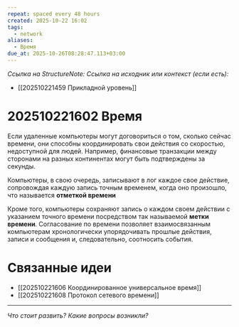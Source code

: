 ```yaml
---
repeat: spaced every 48 hours
created: 2025-10-22 16:02
tags:
  - network
aliases:
  - Время
due_at: 2025-10-26T08:28:47.113+03:00
---
```

*Ссылка на StructureNote:*
*Ссылка на исходник или контекст (если есть):*
- [[202510221459 Прикладной уровень]]

# 202510221602 Время

Если удаленные компьютеры могут договориться о том, сколько сейчас времени, они способны координировать свои действия со скоростью, недоступной для людей. Например, финансовые транзакции между сторонами на разных континентах могут быть подтверждены за секунды.

Компьютеры‚ в свою очередь‚ записывают в лог каждое свое действие‚ сопровождая каждую запись точным временем, когда оно произошло, что называется **отметкой времени**

Кроме того‚ компьютеры сохраняют запись о каждом своем действии с указанием точного времени посредством так называемой **метки времени**. Согласование по времени позволяет взаимосвязанным компьютерам хронологически упорядочивать прошлые действия, записи и сообщения и, следовательно, соотносить события.

# Связанные идеи

- [[202510221606 Координированное универсальное время]]
- [[202510221608 Протокол сетевого времени]]

---

*Что стоит развить? Какие вопросы возникли?*
